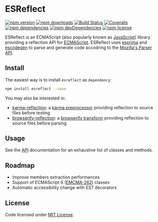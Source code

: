 # ESReflect
[![npm version](https://img.shields.io/npm/v/esreflect.svg?style=flat-square)](https://www.npmjs.org/package/esreflect)
[![npm downloads](https://img.shields.io/npm/dm/esreflect.svg?style=flat-square)](http://npm-stat.com/charts.html?package=esreflect&from=2015-08-01)
[![Build Status](https://img.shields.io/travis/yannickglt/esreflect.svg?style=flat-square)](https://travis-ci.org/yannickglt/esreflect)
[![Coveralls](https://img.shields.io/coveralls/yannickglt/esreflect.svg)](https://coveralls.io/github/yannickglt/esreflect)
[![npm dependencies](https://img.shields.io/david/yannickglt/esreflect.svg)](https://david-dm.org/yannickglt/esreflect)
[![npm devDependencies](https://img.shields.io/david/dev/yannickglt/esreflect.svg)](https://david-dm.org/yannickglt/esreflect)
[![npm license](https://img.shields.io/npm/l/reflectionhs.svg)](https://www.npmjs.org/package/esreflect)

ESReflect is an ECMAScript (also popularly known as [JavaScript](https://en.wikipedia.org/wiki/JavaScript)) library providing a reflection API for [ECMAScript](http://www.ecma-international.org/publications/standards/Ecma-262.htm). ESReflect uses [esprima](https://github.com/jquery/esprima) and [escodegen](https://github.com/estools/escodegen) to parse and generate code accodring to the [Mozilla's Parser API](https://developer.mozilla.org/en/SpiderMonkey/Parser_API).

## Install
The easiest way is to install `esreflect` as `dependency`:
```sh
npm install esreflect --save
```

You may also be interested in:
- [karma-reflection](https://github.com/yannickglt/karma-reflection): a [karma preprocessor](http://karma-runner.github.io/0.13/config/preprocessors.html) providing reflection to source files before testing
- [browserify-reflection](https://github.com/yannickglt/browserify-reflection): a [browserify transform](https://github.com/substack/node-browserify#btransformtr-opts) providing reflection to source files before parsing

## Usage

See the [API](API.md) documentation for an exhaustive list of classes and methods.

## Roadmap
- Improve members extraction performances
- Support of ECMAScript 6 ([EMCMA-262](http://www.ecma-international.org/publications/standards/Ecma-262.htm)) classes
- Automatic accessibility change with ES7 decorators

## License
Code licensed under [MIT License](LICENSE).
